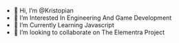 - 👋 Hi, I’m @Kristopian
- 👀 I’m Interested In Engineering And Game Development
- 🌱 I’m Currently Learning Javascript
- 💞️ I’m looking to collaborate on The Elementra Project

<!---
Kristopian/Kristopian is a ✨ special ✨ repository because its `README.md` (this file) appears on your GitHub profile.
You can click the Preview link to take a look at your changes.
--->
